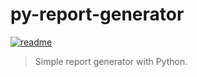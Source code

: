 # py-report-generator
[![readme](https://github.com/abadta_gheab/py-report-generator/actions/workflows/py-report.yml/badge.svg)](https://github.com/abadta_gheab/py-report-generator/actions/workflows/py-report.yml)

> Simple report generator with Python.